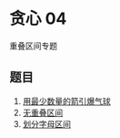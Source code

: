 # 贪心 04

重叠区间专题

## 题目

1. [用最少数量的箭引爆气球](./用最少数量的箭引爆气球/)
2. [无重叠区间](./无重叠区间/)
3. [划分字母区间](./划分字母区间/)
